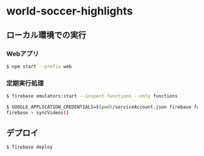 # world-soccer-highlights

## ローカル環境での実行
### Webアプリ
```bash
$ npm start --prefix web
```

### 定期実行処理
```bash
$ firebase emulators:start --inspect-functions --only functions
```
```bash
$ GOOGLE_APPLICATION_CREDENTIALS=$(pwd)/serviceAccount.json firebase functions:shell --port=5002
firebase > syncVideos()
```

## デプロイ
```bash
$ firebase deploy
```
